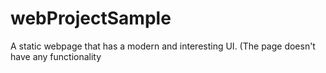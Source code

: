 # webProjectSample

A static webpage that has a modern and interesting UI. (The page doesn't have any functionality 
